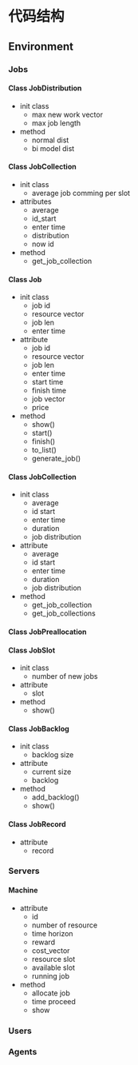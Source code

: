 
# 代码结构

## Environment

### Jobs

#### Class JobDistribution

- init class
  - max new work vector
  - max job length
- method
  - normal dist
  - bi model dist

#### Class JobCollection

- init class
  - average job comming per slot
- attributes
  - average
  - id_start
  - enter time
  - distribution
  - now id
- method
  - get_job_collection

#### Class Job

- init class
  - job id
  - resource vector
  - job len
  - enter time
- attribute
  - job id
  - resource vector
  - job len
  - enter time
  - start time
  - finish time
  - job vector
  - price
- method
  - show()
  - start()
  - finish()
  - to_list()
  - generate_job()

#### Class JobCollection

- init class
  - average
  - id start
  - enter time
  - duration
  - job distribution
- attribute
  - average
  - id start
  - enter time
  - duration
  - job distribution
- method
  - get_job_collection
  - get_job_collections

#### Class JobPreallocation

#### Class JobSlot

- init class
  - number of new jobs
- attribute
  - slot
- method
  - show()

#### Class JobBacklog

- init class
  - backlog size
- attribute
  - current size
  - backlog
- method
  - add_backlog()
  - show()

#### Class JobRecord

- attribute
  - record

### Servers

#### Machine

- attribute
  - id
  - number of resource
  - time horizon
  - reward
  - cost_vector
  - resource slot
  - available slot
  - running job
- method
  - allocate job
  - time proceed
  - show

### Users

### Agents
